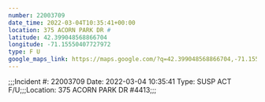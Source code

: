 ```yaml
---
number: 22003709
date_time: 2022-03-04T10:35:41+00:00
location: 375 ACORN PARK DR #
latitude: 42.399048568866704
longitude: -71.15550407727972
type: F U
google_maps_link: https://maps.google.com/?q=42.399048568866704,-71.15550407727972
---
```


;;;Incident #: 22003709   Date: 2022-03-04 10:35:41   Type: SUSP ACT F/U;;;Location: 375 ACORN PARK DR #4413;;;
